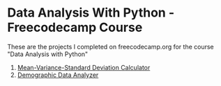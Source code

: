 # Data Analysis With Python - Freecodecamp Course

These are the projects I completed on freecodecamp.org for the course "Data Analysis with Python"

1. <a href="https://github.com/lauren-goodlife/data-analysis-with-python/blob/d1215db40bb85f4d086554d213f20408de08d370/Mean-Variance-Standard%20Deviation%20Calculator">Mean-Variance-Standard Deviation Calculator</a>
2. <a href="https://github.com/lauren-goodlife/data-analysis-with-python/blob/bb63c2fd39e77ca00b0611f3fca03e08ceea1878/Demographic-Data-Analyzer.ipynb">Demographic Data Analyzer</a>
